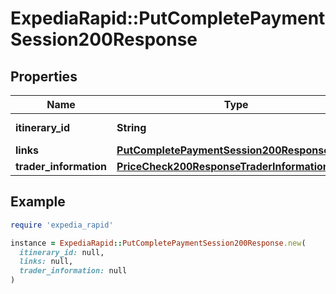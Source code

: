 # ExpediaRapid::PutCompletePaymentSession200Response

## Properties

| Name | Type | Description | Notes |
| ---- | ---- | ----------- | ----- |
| **itinerary_id** | **String** | The itinerary id. | [optional] |
| **links** | [**PutCompletePaymentSession200ResponseLinks**](PutCompletePaymentSession200ResponseLinks.md) |  | [optional] |
| **trader_information** | [**PriceCheck200ResponseTraderInformation**](PriceCheck200ResponseTraderInformation.md) |  | [optional] |

## Example

```ruby
require 'expedia_rapid'

instance = ExpediaRapid::PutCompletePaymentSession200Response.new(
  itinerary_id: null,
  links: null,
  trader_information: null
)
```

